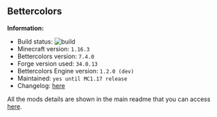 ## Bettercolors

**Information:**
- Build status: ![build](https://img.shields.io/github/workflow/status/N3ROO/Bettercolors/Build%20MC1.16.3)
- Minecraft version: `1.16.3`
- Bettercolors version: `7.4.0`
- Forge version used: `34.0.13`
- Bettercolors Engine version: `1.2.0 (dev)`
- Maintained: `yes until MC1.17 release`
- Changelog: [here](CHANGELOG.MD)

All the mods details are shown in the main readme that you can access [here](https://github.com/N3ROO/Bettercolors).
